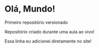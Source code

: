 # Olá, Mundo!
 Primeiro repositório versionado

 Repositório criado durante uma aula ao vivo!
 
 Essa linha eu adicionei diretamente no site!
